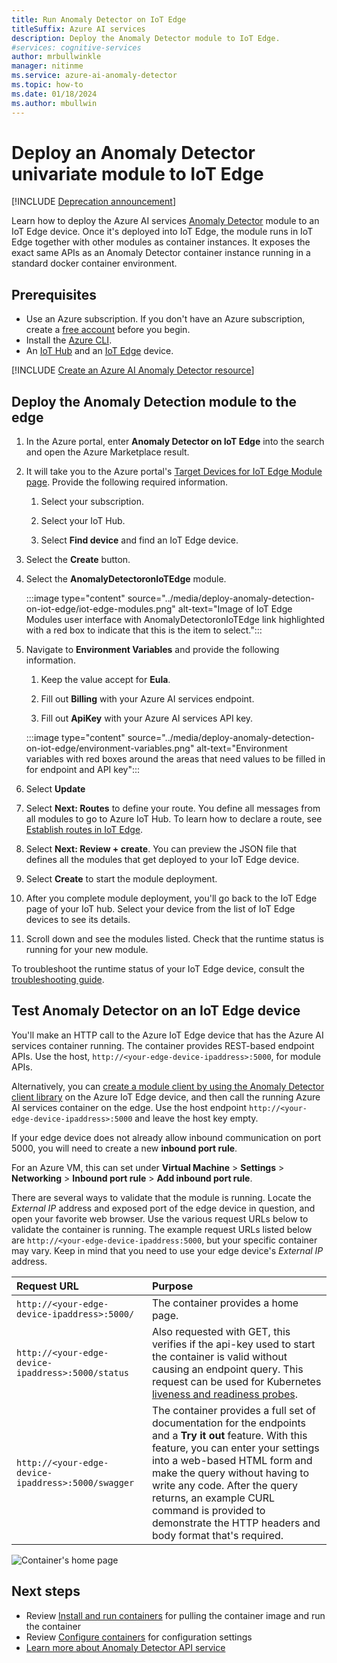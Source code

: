 ```yaml
---
title: Run Anomaly Detector on IoT Edge
titleSuffix: Azure AI services
description: Deploy the Anomaly Detector module to IoT Edge. 
#services: cognitive-services
author: mrbullwinkle
manager: nitinme
ms.service: azure-ai-anomaly-detector
ms.topic: how-to
ms.date: 01/18/2024
ms.author: mbullwin
---
```


# Deploy an Anomaly Detector univariate module to IoT Edge

[!INCLUDE [Deprecation announcement](../includes/deprecation.md)]

Learn how to deploy the Azure AI services [Anomaly Detector](../anomaly-detector-container-howto.md) module to an IoT Edge device. Once it's deployed into IoT Edge, the module runs in IoT Edge together with other modules as container instances. It exposes the exact same APIs as an Anomaly Detector container instance running in a standard docker container environment. 

## Prerequisites

* Use an Azure subscription. If you don't have an Azure subscription, create a [free account](https://azure.microsoft.com/free) before you begin.
* Install the [Azure CLI](/cli/azure/install-azure-cli).
* An [IoT Hub](../../../iot-hub/iot-hub-create-through-portal.md) and an [IoT Edge](../../../iot-edge/quickstart-linux.md) device.

[!INCLUDE [Create an Azure AI Anomaly Detector resource](../includes/create-anomaly-detector-resource.md)]

## Deploy the Anomaly Detection module to the edge

1. In the Azure portal, enter **Anomaly Detector on IoT Edge** into the search and open the Azure Marketplace result.
2. It will take you to the Azure portal's [Target Devices for IoT Edge Module page](https://portal.azure.com/#create/azure-cognitive-service.edge-anomaly-detector). Provide the following required information.

    1. Select your subscription.

    1. Select your IoT Hub.

    1. Select **Find device** and find an IoT Edge device.

3. Select the **Create** button.

4. Select the **AnomalyDetectoronIoTEdge** module.

    :::image type="content" source="../media/deploy-anomaly-detection-on-iot-edge/iot-edge-modules.png" alt-text="Image of IoT Edge Modules user interface with AnomalyDetectoronIoTEdge link highlighted with a red box to indicate that this is the item to select.":::

5. Navigate to **Environment Variables** and provide the following information.

    1.  Keep the value accept for **Eula**.

    1. Fill out **Billing** with your Azure AI services endpoint.

    1. Fill out **ApiKey** with your Azure AI services API key.

    :::image type="content" source="../media/deploy-anomaly-detection-on-iot-edge/environment-variables.png" alt-text="Environment variables with red boxes around the areas that need values to be filled in for endpoint and API key":::

6. Select **Update**

7. Select **Next: Routes** to define your route. You define all messages from all modules to go to Azure IoT Hub. To learn how to declare a route, see [Establish routes in IoT Edge](../../../iot-edge/module-composition.md?view=iotedge-2020-11&preserve-view=true).

8. Select **Next: Review + create**. You can preview the JSON file that defines all the modules that get deployed to your IoT Edge device.
    
9. Select **Create** to start the module deployment.

10. After you complete module deployment, you'll go back to the IoT Edge page of your IoT hub. Select your device from the list of IoT Edge devices to see its details.

11. Scroll down and see the modules listed. Check that the runtime status is running for your new module. 

To troubleshoot the runtime status of your IoT Edge device, consult the [troubleshooting guide](../../../iot-edge/troubleshoot.md).

## Test Anomaly Detector on an IoT Edge device

You'll make an HTTP call to the Azure IoT Edge device that has the Azure AI services container running. The container provides REST-based endpoint APIs. Use the host, `http://<your-edge-device-ipaddress>:5000`, for module APIs.

Alternatively, you can [create a module client by using the Anomaly Detector client library](../quickstarts/client-libraries.md?tabs=linux&pivots=programming-language-python) on the Azure IoT Edge device, and then call the running Azure AI services container on the edge. Use the host endpoint `http://<your-edge-device-ipaddress>:5000` and leave the host key empty. 

If your edge device does not already allow inbound communication on port 5000, you will need to create a new **inbound port rule**. 

For an Azure VM, this can set under **Virtual Machine** > **Settings** > **Networking** > **Inbound port rule** > **Add inbound port rule**.

There are several ways to validate that the module is running. Locate the *External IP* address and exposed port of the edge device in question, and open your favorite web browser. Use the various request URLs below to validate the container is running. The example request URLs listed below are `http://<your-edge-device-ipaddress:5000`, but your specific container may vary. Keep in mind that you need to use your edge device's *External IP* address.

| Request URL | Purpose |
|:-------------|:---------|
| `http://<your-edge-device-ipaddress>:5000/` | The container provides a home page. |
| `http://<your-edge-device-ipaddress>:5000/status` | Also requested with GET, this verifies if the api-key used to start the container is valid without causing an endpoint query. This request can be used for Kubernetes [liveness and readiness probes](https://kubernetes.io/docs/tasks/configure-pod-container/configure-liveness-readiness-probes/). |
| `http://<your-edge-device-ipaddress>:5000/swagger` | The container provides a full set of documentation for the endpoints and a **Try it out** feature. With this feature, you can enter your settings into a web-based HTML form and make the query without having to write any code. After the query returns, an example CURL command is provided to demonstrate the HTTP headers and body format that's required. |

![Container's home page](../../../../includes/media/cognitive-services-containers-api-documentation/container-webpage.png)

## Next steps

* Review [Install and run containers](../anomaly-detector-container-configuration.md) for pulling the container image and run the container
* Review [Configure containers](../anomaly-detector-container-configuration.md) for configuration settings
* [Learn more about Anomaly Detector API service](https://go.microsoft.com/fwlink/?linkid=2080698&clcid=0x409)
